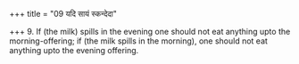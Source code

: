 +++
title = "09 यदि सायं स्कन्देदा"

+++
9. If (the milk) spills in the evening one should not eat anything upto the morning-offering; if (the milk spills in the morning), one should not eat anything upto the evening
offering.
